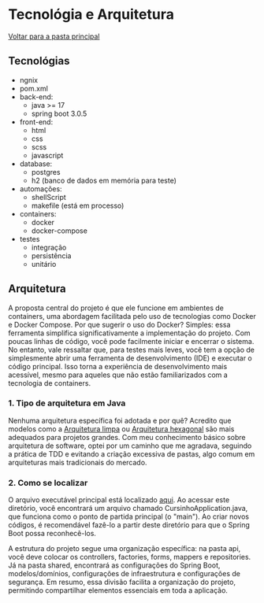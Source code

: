# Tecnológia e Arquitetura

[Voltar para a pasta principal](https://github.com/ItaloMiguel/cursinho)

## Tecnológias
- ngnix
- pom.xml
- back-end:
    - java >= 17
    - spring boot 3.0.5
- front-end:
    - html
    - css
    - scss
    - javascript
- database:
    - postgres
    - h2 (banco de dados em memória para teste)
- automações:
    - shellScript
    - makefile (está em processo)
- containers:
    - docker 
    - docker-compose
- testes
    - integração
    - persistência
    - unitário

## Arquitetura
A proposta central do projeto é que ele funcione em ambientes de containers, uma abordagem facilitada pelo uso de tecnologias como Docker e Docker Compose. Por que sugerir o uso do Docker? Simples: essa ferramenta simplifica significativamente a implementação do projeto. Com poucas linhas de código, você pode facilmente iniciar e encerrar o sistema. No entanto, vale ressaltar que, para testes mais leves, você tem a opção de simplesmente abrir uma ferramenta de desenvolvimento (IDE) e executar o código principal. Isso torna a experiência de desenvolvimento mais acessível, mesmo para aqueles que não estão familiarizados com a tecnologia de containers.

### 1. Tipo de arquitetura em Java
Nenhuma arquitetura específica foi adotada e por quê? Acredito que modelos como a [Arquitetura limpa](https://engsoftmoderna.info/artigos/arquitetura-limpa.html) ou [Arquitetura hexagonal](https://engsoftmoderna.info/artigos/arquitetura-hexagonal.html) são mais adequados para projetos grandes. Com meu conhecimento básico sobre arquitetura de software, optei por um caminho que me agradava, seguindo a prática de TDD e evitando a criação excessiva de pastas, algo comum em arquiteturas mais tradicionais do mercado.

### 2. Como se localizar
O arquivo executável principal está localizado [aqui](https://github.com/ItaloMiguel/cursinho/tree/master/src/main/java/br/com/blog/cursinho). Ao acessar este diretório, você encontrará um arquivo chamado CursinhoApplication.java, que funciona como o ponto de partida principal (o "main"). Ao criar novos códigos, é recomendável fazê-lo a partir deste diretório para que o Spring Boot possa reconhecê-los.

A estrutura do projeto segue uma organização específica: na pasta api, você deve colocar os controllers, factories, forms, mappers e repositories. Já na pasta shared, encontrará as configurações do Spring Boot, modelos/domínios, configurações de infraestrutura e configurações de segurança. Em resumo, essa divisão facilita a organização do projeto, permitindo compartilhar elementos essenciais em toda a aplicação.